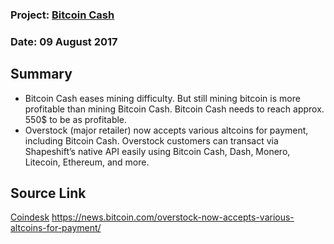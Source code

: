 ### Project: [Bitcoin Cash](../projects/bitcoin_cash.md)
### Date: 09 August 2017
## Summary
* Bitcoin Cash eases mining difficulty. But still mining bitcoin is more profitable 
than mining Bitcoin Cash. Bitcoin Cash needs to reach approx. 550$ to be as profitable.
* Overstock (major retailer) now accepts various altcoins for payment, including Bitcoin Cash. 
Overstock customers can transact via Shapeshift’s native API easily using Bitcoin Cash, Dash, Monero, 
Litecoin, Ethereum, and more. 
## Source Link
[Coindesk](https://www.coindesk.com/bitcoin-cash-eases-mining-difficulty-blockchain-adjusts/ )
https://news.bitcoin.com/overstock-now-accepts-various-altcoins-for-payment/
